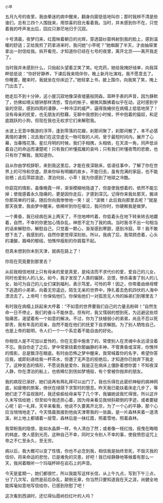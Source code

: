     小苹 

   五月九号的夜里，我由晕迷的病中醒来，翻身向窗低低地叫你；那时我辨不清是些谁们，总有三四个人围拢来，用惊喜的目光看着我。当时，并未感到你不在，只觉着我的呼声发出后，回应只渺茫地归于沉寂。

   十号清晨，夜梦归来，红霞映着朝日的光辉，穿透碧纱窗帏射到我的脸上，感到温暖的舒适；芷给我煎了药拿进来时，我问她“小苹呢？”她蜘蹰了半天，才由抽屉里拿出一封信给我。拆开看完，才知道你已经在七号的夜里，离开北京——离开我走了。

   当时我并未感到什么，只抬起头望着芷笑了笑。吃完药，她给我掩好绒单，向我耳畔低低说：“你好好静养，下课后我来陪伴你，晚上新月社演戏，我不愿意去了。你睡罢，醒来时，我就坐在你床边了。”她轻拿上书，披上围巾，向我笑了笑，掩上门出去了。

   她走后不到十分钟，这小屋沉寂地像深夜墟墓般阴森，耳畔手表的声音，因为静默了，仿佛如塔尖银钟那样清悠，雪白的帐子，被微风飘拂着似乎在动，这时感到宇宙的空寂，感到四周的凄静，一种冷涩的威严，逼得我蜷伏在病榻上低低地哭了！没有母亲的抚爱，也无朋友的慰藉，无聊中我想到小时候，怀中抱着的猫奴，和足底跳跃的小狗，但现在我也无权求它们来解慰我。

   水波上无意中飘游的浮萍，逢到零落的花瓣，刹那间聚了，刹那间散了，本不必感离情的凄惘；况且我们在这空虚无一物可取的人间，曾于最短时间内，展开了心幕，当春残花落，星烂月明的时候，我们手相携，头相依，在天涯一角，同声低诉着自己的命运而凄楚呢！只有我们听懂孤雁的哀呜；只有我们听懂夜莺的悲歌，也只有你了解我，我知道你。

   自从你由学校辞职，来到我这里后，才能在夜深联床，低语往事中，了解了你在世界上的可怜和空虚。原来你纵有明媚的故乡，不能归去，虽有完满的家庭，也不能驻栖；此后萍踪浪迹，漂泊何处，小苹！我为你感到了地球之冷酷。

   你窈窕的情影，虽像晚霞一样，渐渐模糊地隐退了，但是使我想着的，依然不能忘掉；使我感着永久隐痛的，更是因你走后，才感到深沉。记得你来我处那天，搬进你那简单的行装，随后你向我惨惨地一笑！说：“波微！此后我向那里去呢？”就是那天夜里，我由梦中醒来，依稀听到你在啜泣，我问你时，你硬赖我是做梦。

   一个黄昏，我已经病在床上两天了，不住地呻吟着，你低着头在地下转来转去地踱着，自然，不幸的你更加心情杂乱，神思不定为了我的病。当时我寻不出一句相当的话来解慰你，解慰自己，只觉着一颗心，渐渐感到寒颤，感到冷寂。苹！我不敢想下去了，我感到的，自然你更觉得深刻些。所以，我病了后，我常顾虑着，心头的凄酸，眉峰的郁结，怕憔悴瘦削的你肩载不起。

   但真未想到你未到天津，就病在路上了！

   你现在究竟要到那里去？

   从前我相信地球上只有母亲的爱是真爱，是纯洁而不求代价的爱，爱自己的儿女，同时也爱别人的儿女。如今，我才发现了人类的偏狭，忌恨，惨杀毒害了别人的儿女，始可为自己的儿女们谋到福利，表示笃爱。可怜的苹！因之，你带着由继母臂下逃逸的小弟弟，向着无穷遥远，陌生无亲的世界中，挣扎着去危机四伏的人海中漂流去了。上帝呵！你保佑他们，你保佑他们一对孤苦无人怜的姊弟们到哪里去？

   有时我在病榻上跃起来大呼着：“不如意的世界要我们自己的力量去粉碎！”自然生命一日不停止，我们的奋斗不能休息。但有时，我又懦弱的想到死，为远避这些烦恼痛苦，渴望着有一个如意的解决。不过，你为了扶植弱小的弟弟，尚且不忍以死卸责，我有年高的双亲，自然不能在他们的抚爱下自求解脱。为了别人牺牲自己，也是上帝的聪明，令人们一个一个系恋着不能自由的好处。

   你相信人是不可加以爱怜的，你在无意中施舍了的，常使别人在灵魂中永远浸没着不忘。我自你走了之后，梦中常萦绕着你那幽静的丰神，不管黄昏或深宵，你憔悴的情影，总是飘浮在眼底。有时由恐怖之梦中醒来，我常喊着你的名字，希望你答应我，或即刻递给我一杯茶水，但遭了无声息的拒绝后，才知道你已抛弃下我走了。这种变态的情形，不愿说我是爱你，我是正在病床上僵卧着想你罢！不知夜深人静，你在漂泊的船上，也依稀忆到恍如梦境般，有个曾被你抛弃的朋友。

   我的病现已渐好，她们说再有两礼拜可以出门了。我也乐得在此密织神秘的病神网底，如疲倦的旅客，倚伏在绿荫下求暂时的憩息。昨天我已能扶着床走几步了，等她们走了不监视我时，我还偷偷给母亲写了几个字，我骗她说我忙得很，所以这许久未写信给她；但至如今我还担心着，因为母亲看见我倾斜颠倒的字迹，或者要疑心呢！前一礼拜，天辛来看我，他说不久要离开北京，为了一个心的平静，那个心应当悄悄地走了。今天情晨我接到他由天津寄我的一张画，是一片森林夹着一道清溪，树上地上都铺着一层雪，森林后是一抹红霞，照着雪地，照着森林。

   我常盼我的隐恨，能如水晶屏一样，令人清白了然；或者像一枝红烛，摇曳在晦暗的帏底，使人感到光亮，这种自己不幸，同时又令别人不幸的事，使我愤怨诅咒上帝之不仁至永久，至无穷。

   病以后，我大概可以变了性情，你也不必念到我，相信我是始终至死，不毁灭我的信仰，将来命运的悲怆，已是难免的灾患，好吧！我已经静静地等候着有那么一天，我闲着眼听一个玛瑙杯碎在岩石上的声音。

   今天是星期一，她们都很忙，所以我能写这样长信，从上午九点，写到下午三点，分了几次写，自然是前后杂乱，颠倒无章，你当然只要知道我在天之涯，尚健全地能挥毫如意地写信给你，已感到欣慰了吧！

   这次看到西湖时，还忆得仙霞岭捡红叶的人吗？


